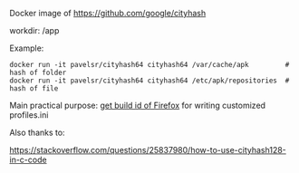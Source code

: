 Docker image of https://github.com/google/cityhash

workdir: /app

Example:

```
docker run -it pavelsr/cityhash64 cityhash64 /var/cache/apk         # hash of folder
docker run -it pavelsr/cityhash64 cityhash64 /etc/apk/repositories  # hash of file
```

Main practical purpose: [get build id of Firefox](http://forums.mozillazine.org/viewtopic.php?p=14880915) for writing customized profiles.ini

Also thanks to:

https://stackoverflow.com/questions/25837980/how-to-use-cityhash128-in-c-code
